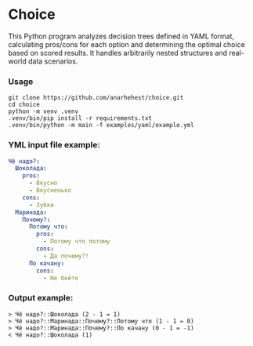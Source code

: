 # Choice

This Python program analyzes decision trees defined in YAML format, calculating pros/cons for each option and determining the optimal choice based on scored results.
It handles arbitrarily nested structures and real-world data scenarios.

### Usage

```shell
git clone https://github.com/anarhehest/choice.git
cd choice
python -m venv .venv
.venv/bin/pip install -r requirements.txt
.venv/bin/python -m main -f examples/yaml/example.yml
```

### YML input file example:
```yaml
Чё надо?:
  Шоколада:
    pros:
      - Вкусно
      - Вкусненько
    cons:
      - Зубки
  Маринада:
    Почему?:
      Потому что:
        pros:
          - Потому что потому
        cons:
          - Да почему?!
      По качану:
        cons:
          - Не бейте
```

### Output example:
```plain
> Чё надо?::Шоколада (2 - 1 = 1)
> Чё надо?::Маринада::Почему?::Потому что (1 - 1 = 0)
> Чё надо?::Маринада::Почему?::По качану (0 - 1 = -1)
< Чё надо?::Шоколада (1)
```